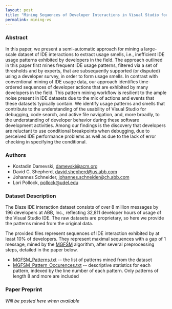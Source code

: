 ```yaml
---
layout: post
title: "Mining Sequences of Developer Interactions in Visual Studio for Usage Smells"
permalink: mining-vs
---
```


### Abstract

In this paper, we present a semi-automatic approach for mining a large-scale dataset of IDE interactions to extract usage
smells, i.e., inefficient IDE usage patterns exhibited by developers in the field. The approach outlined in this paper first mines frequent
IDE usage patterns, filtered via a set of thresholds and by experts, that are subsequently supported (or disputed) using a developer
survey, in order to form usage smells. In contrast with conventional mining of IDE usage data, our approach identifies time-ordered
sequences of developer actions that are exhibited by many developers in the field. This pattern mining workflow is resilient to the ample
noise present in IDE datasets due to the mix of actions and events that these datasets typically contain. We identify usage patterns and
smells that contribute to the understanding of the usability of Visual Studio for debugging, code search, and active file navigation, and,
more broadly, to the understanding of developer behavior during these software development activities. Among our findings is the
discovery that developers are reluctant to use conditional breakpoints when debugging, due to perceived IDE performance problems
as well as due to the lack of error checking in specifying the conditional.

### Authors

- Kostadin Damevski, <damevski@acm.org>
- David C. Shepherd, <david.shepherd@us.abb.com>
- Johannes Schneider, <johannes.schneider@ch.abb.com>
- Lori Pollock, <pollock@udel.edu>

### Dataset Description

The Blaze IDE interaction dataset consists of over 8 million
messages by 196 developers at ABB, Inc., reflecting 32,811
developer hours of usage of the Visual Studio IDE. The raw
datasets are proprietary, so here we provide the patterns
mined from the original data. 

The provided files represent sequences of IDE interaction exhibited
by at least 10% of developers. They represent maximal sequences with
a gap of 1 message, mined by the [MGFSM][mgfsm] algorithm, after several 
preprocessing steps, detailed in the paper below.

- [MGFSM_Patterns.txt][patterns] -- the list of patterns mined from the dataset
- [MGFSM_Pattern_Occurences.txt][occurences] -- descriptive statistics for each pattern, indexed by the line number of each pattern. Only patterns of length 8 and more are included

### Paper Preprint

*Will be posted here when available*

[mgfsm]: https://github.com/uma-pi1/mgfsm
[patterns]: /datasets/mining-vs/MGFSM_Patterns.txt
[occurences]: /datasets/mining-vs/MGFSM_Pattern_Occurences.txt
